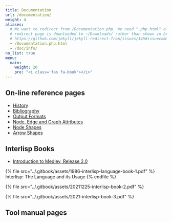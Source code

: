 ```yaml
---
title: Documentation
url: /documentation/
weight: 4
aliases:
  # We want to redirect from /Documentation.php. We need ".php.html" else the
  # redirect page is downloaded to ~/Downloads/ rather than shown in browser. See:
  # https://github.com/jekyll/jekyll-redirect-from/issues/145#issuecomment-392277818
  - /Documentation.php.html
  - /doc/info/
no_list: true
menu:
  main:
    weight: 20
    pre: "<i class='fas fa-book'></i>"
---
```


## On-line reference pages

* [History](/doc/info/lang.html)
* [Bibliography](/doc/info/command.html)
* [Output Formats](/doc/info/output.html)
* [Node, Edge and Graph Attributes](/doc/info/attrs.html)
* [Node Shapes](/doc/info/shapes.html)
* [Arrow Shapes](/doc/info/arrows.html)

## Interlisp Books

* <a href="/documentation/1992-02-An_Introduction_to_Medley_Release_2.0.pdf" target="_blank">Introduction to Medley, Release 2.0</a>

{% file src="../.gitbook/assets/1986-interlisp-language-book-1.pdf" %} Interlisp: The Language and its Usage {% endfile %}

{% file src="../.gitbook/assets/20211225-interlisp-book-2.pdf" %}

{% file src="../.gitbook/assets/2021-interlisp-book-3.pdf" %}




## Tool manual pages

